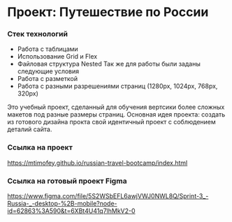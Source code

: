 # Проект: Путешествие по России

### Стек технологий 
* Работа с таблицами 
* Использование Grid и Flex
* Файловая структура Nested 
Так же для работы были заданы следующие условия
* Работа с разметкой
* Работа с разными разрешениями страниц (1280px, 1024px, 768px, 320px)

Это учебный проект, сделанный для обучения вертсики более сложных макетов под разные размеры страниц.
Основная идея проекта: создать из готового дизайна прокта свой идентичный проект с соблюдением деталий сайта.

### Ссылка на проект
 https://mtimofey.github.io/russian-travel-bootcamp/index.html
### Ссылка на готовый проект Figma
 https://www.figma.com/file/5S2WSbEFL6awjVWJ0NWL8Q/Sprint-3_-Russia-_-desktop-%2B-mobile?node-id=62863%3A590&t=6XBt4U41q7lhMkV2-0